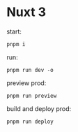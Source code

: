 # Nuxt 3

start:
```
pnpm i
```

run:
```
pnpm run dev -o
```

preview prod:
```
pnpm run preview
```

build and deploy prod:
```
pnpm run deploy
```
